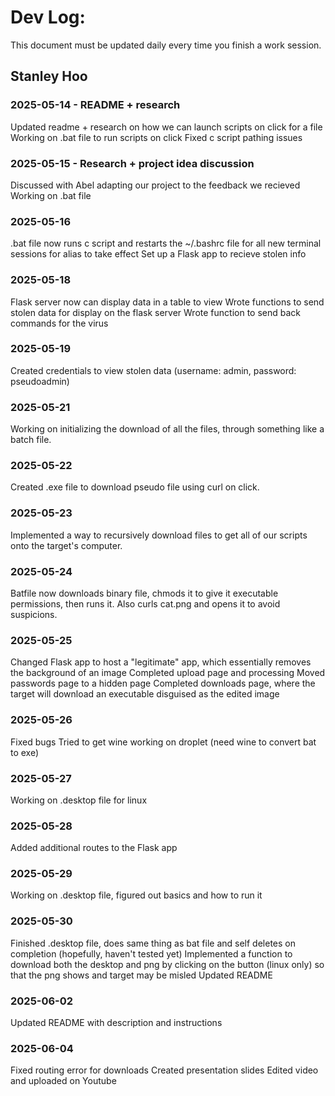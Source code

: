 # Dev Log:

This document must be updated daily every time you finish a work session.

## Stanley Hoo

### 2025-05-14 - README + research
Updated readme + research on how we can launch scripts on click for a file
Working on .bat file to run scripts on click
Fixed c script pathing issues

### 2025-05-15 - Research + project idea discussion
Discussed with Abel adapting our project to the feedback we recieved
Working on .bat file

### 2025-05-16
.bat file now runs c script and restarts the ~/.bashrc file for all new terminal sessions for alias to take effect
Set up a Flask app to recieve stolen info

### 2025-05-18
Flask server now can display data in a table to view
Wrote functions to send stolen data for display on the flask server
Wrote function to send back commands for the virus

### 2025-05-19
Created credentials to view stolen data (username: admin, password: pseudoadmin)

### 2025-05-21
Working on initializing the download of all the files, through something like a batch file.

### 2025-05-22
Created .exe file to download pseudo file using curl on click.

### 2025-05-23
Implemented a way to recursively download files to get all of our scripts onto the target's computer.

### 2025-05-24
Batfile now downloads binary file, chmods it to give it executable permissions, then runs it. Also curls cat.png and opens it to avoid suspicions.

### 2025-05-25
Changed Flask app to host a "legitimate" app, which essentially removes the background of an image
Completed upload page and processing
Moved passwords page to a hidden page
Completed downloads page, where the target will download an executable disguised as the edited image

### 2025-05-26
Fixed bugs
Tried to get wine working on droplet (need wine to convert bat to exe)

### 2025-05-27
Working on .desktop file for linux

### 2025-05-28
Added additional routes to the Flask app

### 2025-05-29
Working on .desktop file, figured out basics and how to run it

### 2025-05-30
Finished .desktop file, does same thing as bat file and self deletes on completion (hopefully, haven't tested yet)
Implemented a function to download both the desktop and png by clicking on the button (linux only) so that the png shows and target may be misled
Updated README

### 2025-06-02
Updated README with description and instructions

### 2025-06-04
Fixed routing error for downloads
Created presentation slides
Edited video and uploaded on Youtube